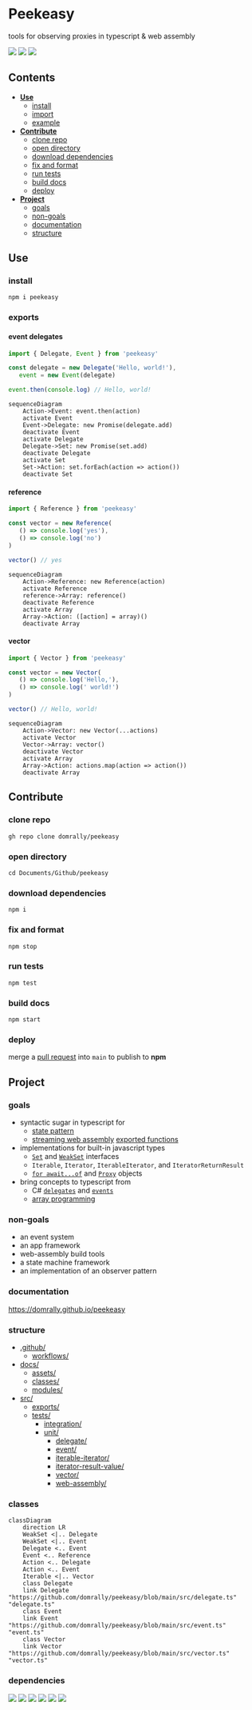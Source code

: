 # Peekeasy

tools for observing proxies in typescript & web assembly

[![](https://img.shields.io/npm/v/peekeasy?style=for-the-badge&labelColor=181717&logo=npm&label=)](https://www.npmjs.com/package/peekeasy)
[![](https://img.shields.io/github/workflow/status/domrally/peekeasy/test?logo=github&labelColor=181717&style=for-the-badge&label=test)](https://github.com/domrally/peekeasy/actions/workflows/test.yml)
[![](https://img.shields.io/github/workflow/status/domrally/peekeasy/publish?logo=github&labelColor=181717&style=for-the-badge)](https://github.com/domrally/peekeasy/actions/workflows/publish.yml)

## Contents

- [**Use**](#Use)
  - [install](#install)
  - [import](#import)
  - [example](#example)
- [**Contribute**](#Contribute)
  - [clone repo](#clone-repo)
  - [open directory](#open-directory)
  - [download dependencies](#download-dependencies)
  - [fix and format](#fix-and-format)
  - [run tests](#run-tests)
  - [build docs](#build-docs)
  - [deploy](#deploy)
- [**Project**](#Project)
  - [goals](#goals)
  - [non-goals](#non-goals)
  - [documentation](#documentation)
  - [structure](#structure)

## Use

### install

```
npm i peekeasy
```

### exports

#### event delegates

```ts
import { Delegate, Event } from 'peekeasy'

const delegate = new Delegate('Hello, world!'),
   event = new Event(delegate)

event.then(console.log) // Hello, world!
```

```mermaid
sequenceDiagram
    Action->Event: event.then(action)
    activate Event
    Event->Delegate: new Promise(delegate.add)
    deactivate Event
    activate Delegate
    Delegate->Set: new Promise(set.add)
    deactivate Delegate
    activate Set
    Set->Action: set.forEach(action => action())
    deactivate Set
```

#### reference

```ts
import { Reference } from 'peekeasy'

const vector = new Reference(
   () => console.log('yes'),
   () => console.log('no')
)

vector() // yes
```

```mermaid
sequenceDiagram
    Action->Reference: new Reference(action)
    activate Reference
    reference->Array: reference()
    deactivate Reference
    activate Array
    Array->Action: ([action] = array)()
    deactivate Array
```

#### vector

```ts
import { Vector } from 'peekeasy'

const vector = new Vector(
   () => console.log('Hello,'),
   () => console.log(' world!')
)

vector() // Hello, world!
```

```mermaid
sequenceDiagram
    Action->Vector: new Vector(...actions)
    activate Vector
    Vector->Array: vector()
    deactivate Vector
    activate Array
    Array->Action: actions.map(action => action())
    deactivate Array
```

## Contribute

### clone repo

```
gh repo clone domrally/peekeasy
```

### open directory

```
cd Documents/Github/peekeasy
```

### download dependencies

```
npm i
```

### fix and format

```
npm stop
```

### run tests

```
npm test
```

### build docs

```
npm start
```

### deploy

merge a [pull request](https://github.com/domrally/peekeasy/compare) into `main` to publish to **npm**

## Project

### goals

- syntactic sugar in typescript for
  - [state pattern](https://en.wikipedia.org/wiki/State_pattern)
  - [streaming web assembly](https://developer.mozilla.org/en-US/docs/Web/JavaScript/Reference/Global_Objects/WebAssembly/instantiateStreaming) [exported functions](https://developer.mozilla.org/en-US/docs/WebAssembly/Exported_functions)
- implementations for built-in javascript types
  - [`Set`](https://developer.mozilla.org/en-US/docs/Web/JavaScript/Reference/Global_Objects/Set) and [`WeakSet`](https://developer.mozilla.org/en-US/docs/Web/JavaScript/Reference/Global_Objects/WeakSet) interfaces
  - `Iterable`, `Iterator`, `IterableIterator`, and `IteratorReturnResult`
  - [`for await...of`](https://developer.mozilla.org/en-US/docs/Web/JavaScript/Reference/Statements/for-await...of) and [`Proxy`](https://developer.mozilla.org/en-US/docs/Web/JavaScript/Reference/Global_Objects/Proxy) objects
- bring concepts to typescript from
  - C# [`delegates`](https://docs.microsoft.com/en-us/dotnet/csharp/programming-guide/delegates/) and [`events`](https://docs.microsoft.com/en-us/dotnet/csharp/programming-guide/events/)
  - [array programming](https://en.wikipedia.org/wiki/Array_programming)

### non-goals

- an event system
- an app framework
- web-assembly build tools
- a state machine framework
- an implementation of an observer pattern

### documentation

https://domrally.github.io/peekeasy

### structure

- [.github/](https://github.com/domrally/peekeasy/tree/main/.github)
  - [workflows/](https://github.com/domrally/peekeasy/tree/main/.github/workflows)
- [docs/](https://github.com/domrally/peekeasy/tree/main/docs)
  - [assets/](https://github.com/domrally/peekeasy/tree/main/docs/assets)
  - [classes/](https://github.com/domrally/peekeasy/tree/main/docs/classes)
  - [modules/](https://github.com/domrally/peekeasy/tree/main/docs/modules)
- [src/](https://github.com/domrally/peekeasy/tree/main/src)
  - [exports/](https://github.com/domrally/peekeasy/tree/main/src/exports)
  - [tests/](https://github.com/domrally/peekeasy/tree/main/src/tests)
    - [integration/](https://github.com/domrally/peekeasy/tree/main/src/tests/integration)
    - [unit/](https://github.com/domrally/peekeasy/tree/main/src/tests/unit)
      - [delegate/](https://github.com/domrally/peekeasy/tree/main/src/tests/unit/delegate)
      - [event/](https://github.com/domrally/peekeasy/tree/main/src/tests/unit/event)
      - [iterable-iterator/](https://github.com/domrally/peekeasy/tree/main/src/tests/unit/iterable-iterator)
      - [iterator-result-value/](https://github.com/domrally/peekeasy/tree/main/src/tests/unit/iterator-result-value)
      - [vector/](https://github.com/domrally/peekeasy/tree/main/src/tests/unit/vector)
      - [web-assembly/](https://github.com/domrally/peekeasy/tree/main/src/tests/unit/web-assembly)

### classes

```mermaid
classDiagram
    direction LR
    WeakSet <|.. Delegate
    WeakSet <|.. Event
    Delegate <.. Event
    Event <.. Reference
    Action <.. Delegate
    Action <.. Event
    Iterable <|.. Vector
    class Delegate
    link Delegate "https://github.com/domrally/peekeasy/blob/main/src/delegate.ts" "delegate.ts"
    class Event
    link Event "https://github.com/domrally/peekeasy/blob/main/src/event.ts" "event.ts"
    class Vector
    link Vector "https://github.com/domrally/peekeasy/blob/main/src/vector.ts" "vector.ts"
```

### dependencies

[![](https://img.shields.io/badge/-prettier-F7B93E?style=for-the-badge&labelColor=181717&logo=prettier)](https://prettier.io)
[![](https://img.shields.io/badge/-nodejs-339933?style=for-the-badge&labelColor=181717&logo=node.js)](https://nodejs.org)
[![](https://img.shields.io/badge/-typescript-3178C6?style=for-the-badge&labelColor=181717&logo=typescript)](https://www.typescriptlang.org)
[![](https://img.shields.io/badge/-tsnode-3178C6?style=for-the-badge&labelColor=181717&logo=ts-node)](https://typestrong.org/ts-node)
[![](https://img.shields.io/badge/-eslint-4B32C3?style=for-the-badge&labelColor=181717&logo=ESLint)](https://eslint.org)
[![](https://img.shields.io/badge/-json-000000?style=for-the-badge&labelColor=181717&logo=json)](https://www.json.org/json-en.html)
